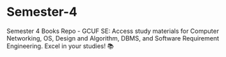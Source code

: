 # Semester-4
Semester 4 Books Repo - GCUF SE: Access study materials for Computer Networking, OS, Design and Algorithm, DBMS, and Software Requirement Engineering. Excel in your studies! 📚
